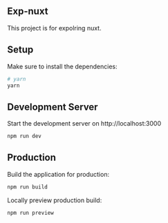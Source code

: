 ## Exp-nuxt

This project is for expolring nuxt.


## Setup

Make sure to install the dependencies:

```bash
# yarn
yarn
```

## Development Server

Start the development server on http://localhost:3000

```bash
npm run dev
```

## Production

Build the application for production:

```bash
npm run build
```

Locally preview production build:

```bash
npm run preview
```
